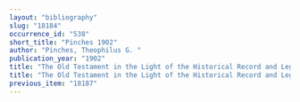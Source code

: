 ```yaml
---
layout: "bibliography"
slug: "18184"
occurrence_id: "538"
short_title: "Pinches 1902"
author: "Pinches, Theophilus G. "
publication_year: "1902"
title: "The Old Testament in the Light of the Historical Record and Legends of Assyria and Babylonia"
title: "The Old Testament in the Light of the Historical Record and Legends of Assyria and Babylonia"
previous_item: "18187"
---
```

